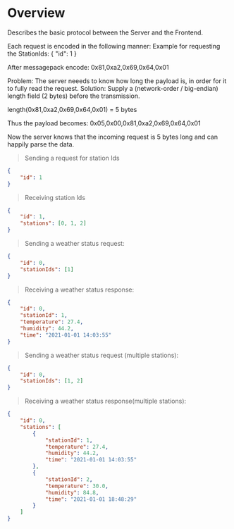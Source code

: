 # Overview
Describes the basic protocol between the Server and the Frontend.

Each request is encoded in the following manner:
Example for requesting the StationIds:
{
    "id": 1
}

After messagepack encode:
0x81,0xa2,0x69,0x64,0x01

Problem: The server neeeds to know how long the payload is, in order for it to fully read the request.
Solution: Supply a (network-order / big-endian) length field (2 bytes) before the transmission.

length(0x81,0xa2,0x69,0x64,0x01) = 5 bytes

Thus the payload becomes:
0x05,0x00,0x81,0xa2,0x69,0x64,0x01

Now the server knows that the incoming request is 5 bytes long and can happily parse the data.

> Sending a request for station Ids
```json
{
    "id": 1
}
```
> Receiving station Ids
```json
{
    "id": 1,
    "stations": [0, 1, 2]
}
```

> Sending a weather status request:
```json
{
    "id": 0,
    "stationIds": [1]
}
```

> Receiving a weather status response:
```json
{
    "id": 0,
    "stationId": 1,
    "temperature": 27.4,
    "humidity": 44.2,
    "time": "2021-01-01 14:03:55"
}
```

> Sending a weather status request (multiple stations):
```json
{
    "id": 0,
    "stationIds": [1, 2]
}
```

> Receiving a weather status response(multiple stations):
```json
{
    "id": 0,
    "stations": [
        {
            "stationId": 1,
            "temperature": 27.4,
            "humidity": 44.2,
            "time": "2021-01-01 14:03:55"
        },
        {
            "stationId": 2,
            "temperature": 30.0,
            "humidity": 84.8,
            "time": "2021-01-01 18:48:29"
        }
    ]
}
```
